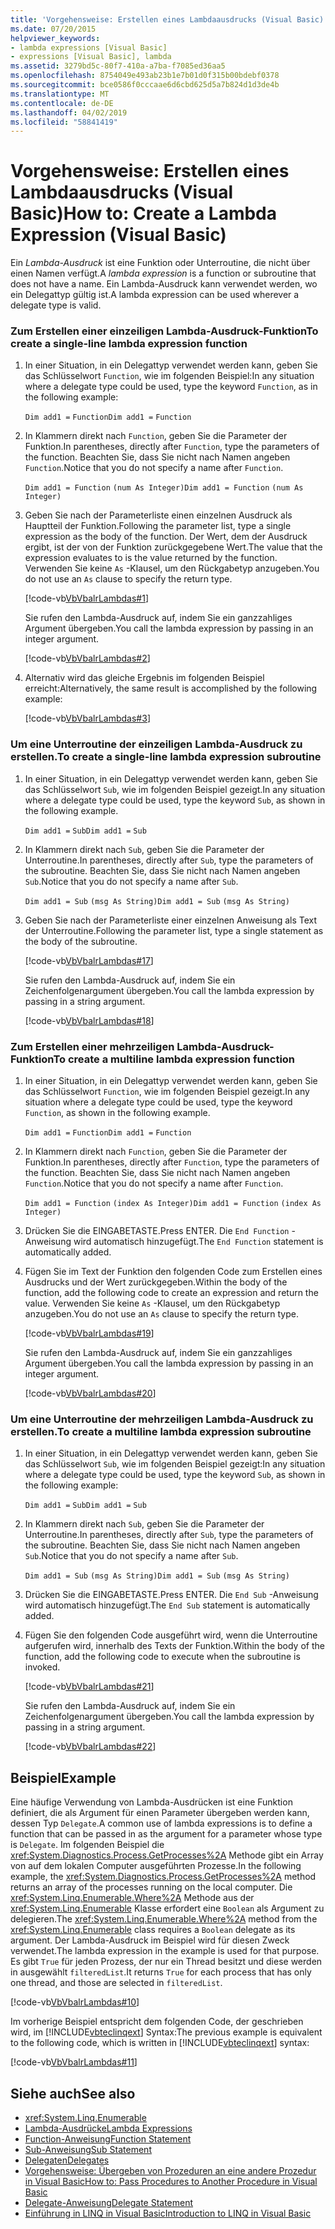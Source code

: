 ```yaml
---
title: 'Vorgehensweise: Erstellen eines Lambdaausdrucks (Visual Basic)'
ms.date: 07/20/2015
helpviewer_keywords:
- lambda expressions [Visual Basic]
- expressions [Visual Basic], lambda
ms.assetid: 3279bd5c-80f7-410a-a7ba-f7085ed36aa5
ms.openlocfilehash: 8754049e493ab23b1e7b01d0f315b00bdebf0378
ms.sourcegitcommit: bce0586f0cccaae6d6cbd625d5a7b824d1d3de4b
ms.translationtype: MT
ms.contentlocale: de-DE
ms.lasthandoff: 04/02/2019
ms.locfileid: "58841419"
---
```

# <a name="how-to-create-a-lambda-expression-visual-basic"></a><span data-ttu-id="4f1aa-102">Vorgehensweise: Erstellen eines Lambdaausdrucks (Visual Basic)</span><span class="sxs-lookup"><span data-stu-id="4f1aa-102">How to: Create a Lambda Expression (Visual Basic)</span></span>
<span data-ttu-id="4f1aa-103">Ein *Lambda-Ausdruck* ist eine Funktion oder Unterroutine, die nicht über einen Namen verfügt.</span><span class="sxs-lookup"><span data-stu-id="4f1aa-103">A *lambda expression* is a function or subroutine that does not have a name.</span></span> <span data-ttu-id="4f1aa-104">Ein Lambda-Ausdruck kann verwendet werden, wo ein Delegattyp gültig ist.</span><span class="sxs-lookup"><span data-stu-id="4f1aa-104">A lambda expression can be used wherever a delegate type is valid.</span></span>  
  
### <a name="to-create-a-single-line-lambda-expression-function"></a><span data-ttu-id="4f1aa-105">Zum Erstellen einer einzeiligen Lambda-Ausdruck-Funktion</span><span class="sxs-lookup"><span data-stu-id="4f1aa-105">To create a single-line lambda expression function</span></span>  
  
1.  <span data-ttu-id="4f1aa-106">In einer Situation, in ein Delegattyp verwendet werden kann, geben Sie das Schlüsselwort `Function`, wie im folgenden Beispiel:</span><span class="sxs-lookup"><span data-stu-id="4f1aa-106">In any situation where a delegate type could be used, type the keyword `Function`, as in the following example:</span></span>  
  
     <span data-ttu-id="4f1aa-107">`Dim add1 =`   `Function`</span><span class="sxs-lookup"><span data-stu-id="4f1aa-107">`Dim add1 =`   `Function`</span></span>  
  
2.  <span data-ttu-id="4f1aa-108">In Klammern direkt nach `Function`, geben Sie die Parameter der Funktion.</span><span class="sxs-lookup"><span data-stu-id="4f1aa-108">In parentheses, directly after `Function`, type the parameters of the function.</span></span> <span data-ttu-id="4f1aa-109">Beachten Sie, dass Sie nicht nach Namen angeben `Function`.</span><span class="sxs-lookup"><span data-stu-id="4f1aa-109">Notice that you do not specify a name after `Function`.</span></span>  
  
     <span data-ttu-id="4f1aa-110">`Dim add1 = Function`   `(num As Integer)`</span><span class="sxs-lookup"><span data-stu-id="4f1aa-110">`Dim add1 = Function`   `(num As Integer)`</span></span>  
  
3.  <span data-ttu-id="4f1aa-111">Geben Sie nach der Parameterliste einen einzelnen Ausdruck als Hauptteil der Funktion.</span><span class="sxs-lookup"><span data-stu-id="4f1aa-111">Following the parameter list, type a single expression as the body of the function.</span></span> <span data-ttu-id="4f1aa-112">Der Wert, dem der Ausdruck ergibt, ist der von der Funktion zurückgegebene Wert.</span><span class="sxs-lookup"><span data-stu-id="4f1aa-112">The value that the expression evaluates to is the value returned by the function.</span></span> <span data-ttu-id="4f1aa-113">Verwenden Sie keine `As` -Klausel, um den Rückgabetyp anzugeben.</span><span class="sxs-lookup"><span data-stu-id="4f1aa-113">You do not use an `As` clause to specify the return type.</span></span>  
  
     [!code-vb[VbVbalrLambdas#1](~/samples/snippets/visualbasic/VS_Snippets_VBCSharp/VbVbalrLambdas/VB/Class1.vb#1)]  
  
     <span data-ttu-id="4f1aa-114">Sie rufen den Lambda-Ausdruck auf, indem Sie ein ganzzahliges Argument übergeben.</span><span class="sxs-lookup"><span data-stu-id="4f1aa-114">You call the lambda expression by passing in an integer argument.</span></span>  
  
     [!code-vb[VbVbalrLambdas#2](~/samples/snippets/visualbasic/VS_Snippets_VBCSharp/VbVbalrLambdas/VB/Class1.vb#2)]  
  
4.  <span data-ttu-id="4f1aa-115">Alternativ wird das gleiche Ergebnis im folgenden Beispiel erreicht:</span><span class="sxs-lookup"><span data-stu-id="4f1aa-115">Alternatively, the same result is accomplished by the following example:</span></span>  
  
     [!code-vb[VbVbalrLambdas#3](~/samples/snippets/visualbasic/VS_Snippets_VBCSharp/VbVbalrLambdas/VB/Class1.vb#3)]  
  
### <a name="to-create-a-single-line-lambda-expression-subroutine"></a><span data-ttu-id="4f1aa-116">Um eine Unterroutine der einzeiligen Lambda-Ausdruck zu erstellen.</span><span class="sxs-lookup"><span data-stu-id="4f1aa-116">To create a single-line lambda expression subroutine</span></span>  
  
1.  <span data-ttu-id="4f1aa-117">In einer Situation, in ein Delegattyp verwendet werden kann, geben Sie das Schlüsselwort `Sub`, wie im folgenden Beispiel gezeigt.</span><span class="sxs-lookup"><span data-stu-id="4f1aa-117">In any situation where a delegate type could be used, type the keyword `Sub`, as shown in the following example.</span></span>  
  
     <span data-ttu-id="4f1aa-118">`Dim add1 =`   `Sub`</span><span class="sxs-lookup"><span data-stu-id="4f1aa-118">`Dim add1 =`   `Sub`</span></span>  
  
2.  <span data-ttu-id="4f1aa-119">In Klammern direkt nach `Sub`, geben Sie die Parameter der Unterroutine.</span><span class="sxs-lookup"><span data-stu-id="4f1aa-119">In parentheses, directly after `Sub`, type the parameters of the subroutine.</span></span> <span data-ttu-id="4f1aa-120">Beachten Sie, dass Sie nicht nach Namen angeben `Sub`.</span><span class="sxs-lookup"><span data-stu-id="4f1aa-120">Notice that you do not specify a name after `Sub`.</span></span>  
  
     <span data-ttu-id="4f1aa-121">`Dim add1 = Sub`   `(msg As String)`</span><span class="sxs-lookup"><span data-stu-id="4f1aa-121">`Dim add1 = Sub`   `(msg As String)`</span></span>  
  
3.  <span data-ttu-id="4f1aa-122">Geben Sie nach der Parameterliste einer einzelnen Anweisung als Text der Unterroutine.</span><span class="sxs-lookup"><span data-stu-id="4f1aa-122">Following the parameter list, type a single statement as the body of the subroutine.</span></span>  
  
     [!code-vb[VbVbalrLambdas#17](~/samples/snippets/visualbasic/VS_Snippets_VBCSharp/VbVbalrLambdas/VB/Class1.vb#17)]  
  
     <span data-ttu-id="4f1aa-123">Sie rufen den Lambda-Ausdruck auf, indem Sie ein Zeichenfolgenargument übergeben.</span><span class="sxs-lookup"><span data-stu-id="4f1aa-123">You call the lambda expression by passing in a string argument.</span></span>  
  
     [!code-vb[VbVbalrLambdas#18](~/samples/snippets/visualbasic/VS_Snippets_VBCSharp/VbVbalrLambdas/VB/Class1.vb#18)]  
  
### <a name="to-create-a-multiline-lambda-expression-function"></a><span data-ttu-id="4f1aa-124">Zum Erstellen einer mehrzeiligen Lambda-Ausdruck-Funktion</span><span class="sxs-lookup"><span data-stu-id="4f1aa-124">To create a multiline lambda expression function</span></span>  
  
1.  <span data-ttu-id="4f1aa-125">In einer Situation, in ein Delegattyp verwendet werden kann, geben Sie das Schlüsselwort `Function`, wie im folgenden Beispiel gezeigt.</span><span class="sxs-lookup"><span data-stu-id="4f1aa-125">In any situation where a delegate type could be used, type the keyword `Function`, as shown in the following example.</span></span>  
  
     <span data-ttu-id="4f1aa-126">`Dim add1 =`   `Function`</span><span class="sxs-lookup"><span data-stu-id="4f1aa-126">`Dim add1 =`   `Function`</span></span>  
  
2.  <span data-ttu-id="4f1aa-127">In Klammern direkt nach `Function`, geben Sie die Parameter der Funktion.</span><span class="sxs-lookup"><span data-stu-id="4f1aa-127">In parentheses, directly after `Function`, type the parameters of the function.</span></span> <span data-ttu-id="4f1aa-128">Beachten Sie, dass Sie nicht nach Namen angeben `Function`.</span><span class="sxs-lookup"><span data-stu-id="4f1aa-128">Notice that you do not specify a name after `Function`.</span></span>  
  
     <span data-ttu-id="4f1aa-129">`Dim add1 = Function`   `(index As Integer)`</span><span class="sxs-lookup"><span data-stu-id="4f1aa-129">`Dim add1 = Function`   `(index As Integer)`</span></span>  
  
3.  <span data-ttu-id="4f1aa-130">Drücken Sie die EINGABETASTE.</span><span class="sxs-lookup"><span data-stu-id="4f1aa-130">Press ENTER.</span></span> <span data-ttu-id="4f1aa-131">Die `End Function` -Anweisung wird automatisch hinzugefügt.</span><span class="sxs-lookup"><span data-stu-id="4f1aa-131">The `End Function` statement is automatically added.</span></span>  
  
4.  <span data-ttu-id="4f1aa-132">Fügen Sie im Text der Funktion den folgenden Code zum Erstellen eines Ausdrucks und der Wert zurückgegeben.</span><span class="sxs-lookup"><span data-stu-id="4f1aa-132">Within the body of the function, add the following code to create an expression and return the value.</span></span> <span data-ttu-id="4f1aa-133">Verwenden Sie keine `As` -Klausel, um den Rückgabetyp anzugeben.</span><span class="sxs-lookup"><span data-stu-id="4f1aa-133">You do not use an `As` clause to specify the return type.</span></span>  
  
     [!code-vb[VbVbalrLambdas#19](~/samples/snippets/visualbasic/VS_Snippets_VBCSharp/VbVbalrLambdas/VB/Class1.vb#19)]  
  
     <span data-ttu-id="4f1aa-134">Sie rufen den Lambda-Ausdruck auf, indem Sie ein ganzzahliges Argument übergeben.</span><span class="sxs-lookup"><span data-stu-id="4f1aa-134">You call the lambda expression by passing in an integer argument.</span></span>  
  
     [!code-vb[VbVbalrLambdas#20](~/samples/snippets/visualbasic/VS_Snippets_VBCSharp/VbVbalrLambdas/VB/Class1.vb#20)]  
  
### <a name="to-create-a-multiline-lambda-expression-subroutine"></a><span data-ttu-id="4f1aa-135">Um eine Unterroutine der mehrzeiligen Lambda-Ausdruck zu erstellen.</span><span class="sxs-lookup"><span data-stu-id="4f1aa-135">To create a multiline lambda expression subroutine</span></span>  
  
1.  <span data-ttu-id="4f1aa-136">In einer Situation, in ein Delegattyp verwendet werden kann, geben Sie das Schlüsselwort `Sub`, wie im folgenden Beispiel gezeigt:</span><span class="sxs-lookup"><span data-stu-id="4f1aa-136">In any situation where a delegate type could be used, type the keyword `Sub`, as shown in the following example:</span></span>  
  
     <span data-ttu-id="4f1aa-137">`Dim add1 =`   `Sub`</span><span class="sxs-lookup"><span data-stu-id="4f1aa-137">`Dim add1 =`   `Sub`</span></span>  
  
2.  <span data-ttu-id="4f1aa-138">In Klammern direkt nach `Sub`, geben Sie die Parameter der Unterroutine.</span><span class="sxs-lookup"><span data-stu-id="4f1aa-138">In parentheses, directly after `Sub`, type the parameters of the subroutine.</span></span> <span data-ttu-id="4f1aa-139">Beachten Sie, dass Sie nicht nach Namen angeben `Sub`.</span><span class="sxs-lookup"><span data-stu-id="4f1aa-139">Notice that you do not specify a name after `Sub`.</span></span>  
  
     <span data-ttu-id="4f1aa-140">`Dim add1 = Sub`  `(msg As String)`</span><span class="sxs-lookup"><span data-stu-id="4f1aa-140">`Dim add1 = Sub`  `(msg As String)`</span></span>  
  
3.  <span data-ttu-id="4f1aa-141">Drücken Sie die EINGABETASTE.</span><span class="sxs-lookup"><span data-stu-id="4f1aa-141">Press ENTER.</span></span> <span data-ttu-id="4f1aa-142">Die `End Sub` -Anweisung wird automatisch hinzugefügt.</span><span class="sxs-lookup"><span data-stu-id="4f1aa-142">The `End Sub` statement is automatically added.</span></span>  
  
4.  <span data-ttu-id="4f1aa-143">Fügen Sie den folgenden Code ausgeführt wird, wenn die Unterroutine aufgerufen wird, innerhalb des Texts der Funktion.</span><span class="sxs-lookup"><span data-stu-id="4f1aa-143">Within the body of the function, add the following code to execute when the subroutine is invoked.</span></span>  
  
     [!code-vb[VbVbalrLambdas#21](~/samples/snippets/visualbasic/VS_Snippets_VBCSharp/VbVbalrLambdas/VB/Class1.vb#21)]  
  
     <span data-ttu-id="4f1aa-144">Sie rufen den Lambda-Ausdruck auf, indem Sie ein Zeichenfolgenargument übergeben.</span><span class="sxs-lookup"><span data-stu-id="4f1aa-144">You call the lambda expression by passing in a string argument.</span></span>  
  
     [!code-vb[VbVbalrLambdas#22](~/samples/snippets/visualbasic/VS_Snippets_VBCSharp/VbVbalrLambdas/VB/Class1.vb#22)]  
  
## <a name="example"></a><span data-ttu-id="4f1aa-145">Beispiel</span><span class="sxs-lookup"><span data-stu-id="4f1aa-145">Example</span></span>  
 <span data-ttu-id="4f1aa-146">Eine häufige Verwendung von Lambda-Ausdrücken ist eine Funktion definiert, die als Argument für einen Parameter übergeben werden kann, dessen Typ `Delegate`.</span><span class="sxs-lookup"><span data-stu-id="4f1aa-146">A common use of lambda expressions is to define a function that can be passed in as the argument for a parameter whose type is `Delegate`.</span></span> <span data-ttu-id="4f1aa-147">Im folgenden Beispiel die <xref:System.Diagnostics.Process.GetProcesses%2A> Methode gibt ein Array von auf dem lokalen Computer ausgeführten Prozesse.</span><span class="sxs-lookup"><span data-stu-id="4f1aa-147">In the following example, the <xref:System.Diagnostics.Process.GetProcesses%2A> method returns an array of the processes running on the local computer.</span></span> <span data-ttu-id="4f1aa-148">Die <xref:System.Linq.Enumerable.Where%2A> Methode aus der <xref:System.Linq.Enumerable> Klasse erfordert eine `Boolean` als Argument zu delegieren.</span><span class="sxs-lookup"><span data-stu-id="4f1aa-148">The <xref:System.Linq.Enumerable.Where%2A> method from the <xref:System.Linq.Enumerable> class requires a `Boolean` delegate as its argument.</span></span> <span data-ttu-id="4f1aa-149">Der Lambda-Ausdruck im Beispiel wird für diesen Zweck verwendet.</span><span class="sxs-lookup"><span data-stu-id="4f1aa-149">The lambda expression in the example is used for that purpose.</span></span> <span data-ttu-id="4f1aa-150">Es gibt `True` für jeden Prozess, der nur ein Thread besitzt und diese werden in ausgewählt `filteredList`.</span><span class="sxs-lookup"><span data-stu-id="4f1aa-150">It returns `True` for each process that has only one thread, and those are selected in `filteredList`.</span></span>  
  
 [!code-vb[VbVbalrLambdas#10](~/samples/snippets/visualbasic/VS_Snippets_VBCSharp/VbVbalrLambdas/VB/Class4.vb#10)]  
  
 <span data-ttu-id="4f1aa-151">Im vorherige Beispiel entspricht dem folgenden Code, der geschrieben wird, im [!INCLUDE[vbteclinqext](~/includes/vbteclinqext-md.md)] Syntax:</span><span class="sxs-lookup"><span data-stu-id="4f1aa-151">The previous example is equivalent to the following code, which is written in [!INCLUDE[vbteclinqext](~/includes/vbteclinqext-md.md)] syntax:</span></span>  
  
 [!code-vb[VbVbalrLambdas#11](~/samples/snippets/visualbasic/VS_Snippets_VBCSharp/VbVbalrLambdas/VB/Class5.vb#11)]  
  
## <a name="see-also"></a><span data-ttu-id="4f1aa-152">Siehe auch</span><span class="sxs-lookup"><span data-stu-id="4f1aa-152">See also</span></span>

- <xref:System.Linq.Enumerable>
- [<span data-ttu-id="4f1aa-153">Lambda-Ausdrücke</span><span class="sxs-lookup"><span data-stu-id="4f1aa-153">Lambda Expressions</span></span>](./lambda-expressions.md)
- [<span data-ttu-id="4f1aa-154">Function-Anweisung</span><span class="sxs-lookup"><span data-stu-id="4f1aa-154">Function Statement</span></span>](../../../../visual-basic/language-reference/statements/function-statement.md)
- [<span data-ttu-id="4f1aa-155">Sub-Anweisung</span><span class="sxs-lookup"><span data-stu-id="4f1aa-155">Sub Statement</span></span>](../../../../visual-basic/language-reference/statements/sub-statement.md)
- [<span data-ttu-id="4f1aa-156">Delegaten</span><span class="sxs-lookup"><span data-stu-id="4f1aa-156">Delegates</span></span>](../../../../visual-basic/programming-guide/language-features/delegates/index.md)
- [<span data-ttu-id="4f1aa-157">Vorgehensweise: Übergeben von Prozeduren an eine andere Prozedur in Visual Basic</span><span class="sxs-lookup"><span data-stu-id="4f1aa-157">How to: Pass Procedures to Another Procedure in Visual Basic</span></span>](../../../../visual-basic/programming-guide/language-features/delegates/how-to-pass-procedures-to-another-procedure.md)
- [<span data-ttu-id="4f1aa-158">Delegate-Anweisung</span><span class="sxs-lookup"><span data-stu-id="4f1aa-158">Delegate Statement</span></span>](../../../../visual-basic/language-reference/statements/delegate-statement.md)
- [<span data-ttu-id="4f1aa-159">Einführung in LINQ in Visual Basic</span><span class="sxs-lookup"><span data-stu-id="4f1aa-159">Introduction to LINQ in Visual Basic</span></span>](../../../../visual-basic/programming-guide/language-features/linq/introduction-to-linq.md)

